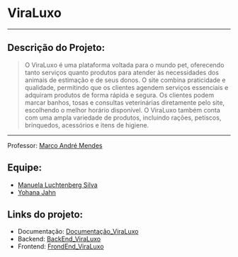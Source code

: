# ViraLuxo

---
## Descrição do Projeto:

> O ViraLuxo é uma plataforma voltada para o mundo pet, oferecendo tanto serviços quanto produtos para atender às necessidades dos animais de estimação e de seus donos. O site combina praticidade e qualidade, permitindo que os clientes agendem serviços essenciais e adquiram produtos de forma rápida e segura.
Os clientes podem marcar banhos, tosas e consultas veterinárias diretamente pelo site, escolhendo o melhor horário disponível. O ViraLuxo também conta com uma ampla variedade de produtos, incluindo rações, petiscos, brinquedos, acessórios e itens de higiene.

---

Professor: [Marco André Mendes](github.com/marcoandre)

## Equipe:
- [Manuela Luchtenberg Silva](github.com/ManuelaLuchSilva)
- [Yohana Jahn](github.com/YohanaJahn)

## Links do projeto:

-   Documentação: [Documentação_ViraLuxo](github.com/Project-PetShop/Documentacao_ViraLuxo)
-   Backend: [BackEnd_ViraLuxo](github.com/Project-PetShop/BackEnd_ViraLuxo)
-   Frontend: [FrondEnd_ViraLuxo](github.com/Project-PetShop/FrondEnd_ViraLuxo)

